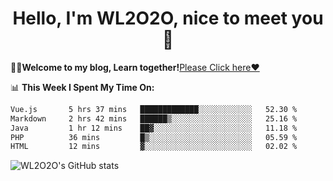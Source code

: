 <h1 align = "center">Hello, I'm WL2O2O, nice to meet you 👋</h1>

🧑‍💻**Welcome to my blog, Learn together!**[Please Click here❤️](https://wl2o2o.github.io)

📊 **This Week I Spent My Time On:**
<!--START_SECTION:waka-->

```txt
Vue.js       5 hrs 37 mins   █████████████░░░░░░░░░░░░   52.30 %
Markdown     2 hrs 42 mins   ██████▒░░░░░░░░░░░░░░░░░░   25.16 %
Java         1 hr 12 mins    ██▓░░░░░░░░░░░░░░░░░░░░░░   11.18 %
PHP          36 mins         █▒░░░░░░░░░░░░░░░░░░░░░░░   05.59 %
HTML         12 mins         ▓░░░░░░░░░░░░░░░░░░░░░░░░   02.02 %
```

<!--END_SECTION:waka-->

![WL2O2O's GitHub stats](https://github-readme-stats.vercel.app/api?username=wl2o2o&show_icons=true)


<!--
**WL2O2O/WL2O2O** is a ✨ _special_ ✨ repository because its `README.md` (this file) appears on your GitHub profile.

Here are some ideas to get you started:

- 🔭 I’m currently working on ...
- 🌱 I’m currently learning ...
- 👯 I’m looking to collaborate on ...
- 🤔 I’m looking for help with ...
- 💬 Ask me about ...
- 📫 How to reach me: ...
- 😄 Pronouns: ...
- ⚡ Fun fact: ...
-->
